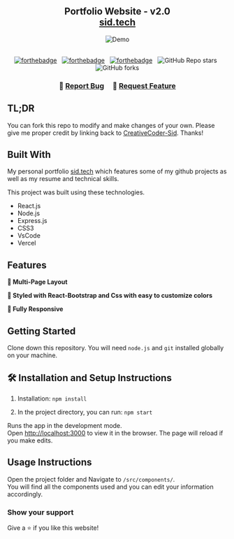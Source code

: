 <h2 align="center">
  Portfolio Website - v2.0<br/>
  <a href="https://portfolio-hazel-psi-0xm0t19w9r.vercel.app/" target="_blank">sid.tech</a>
</h2>
<div align="center">
  <img alt="Demo" src="./Images/readme-img.jpg" />
</div>

<br/>

<center>

[![forthebadge](https://forthebadge.com/images/badges/built-with-love.svg)](https://forthebadge.com) &nbsp;
[![forthebadge](https://forthebadge.com/images/badges/made-with-javascript.svg)](https://forthebadge.com) &nbsp;
[![forthebadge](https://forthebadge.com/images/badges/open-source.svg)](https://forthebadge.com) &nbsp;
![GitHub Repo stars](https://img.shields.io/github/stars/CreativeCoder-Sid/Portfolio?color=red&logo=github&style=for-the-badge) &nbsp;
![GitHub forks](https://img.shields.io/github/forks/CreativeCoder-Sid/Portfolio?color=red&logo=github&style=for-the-badge)

</center>

<h3 align="center">
    🔹
    <a href="https://github.com/CreativeCoder-Sid/Portfolio/issues">Report Bug</a> &nbsp; &nbsp;
    🔹
    <a href="https://github.com/CreativeCoder-Sid/Portfolio/issues">Request Feature</a>
</h3>

## TL;DR

You can fork this repo to modify and make changes of your own. Please give me proper credit by linking back to [CreativeCoder-Sid](https://github.com/CreativeCoder-Sid/Portfolio). Thanks!

## Built With

My personal portfolio <a href="https://portfolio-hazel-psi-0xm0t19w9r.vercel.app/" target="_blank">sid.tech</a> which features some of my github projects as well as my resume and technical skills.<br/>

This project was built using these technologies.

- React.js
- Node.js
- Express.js
- CSS3
- VsCode
- Vercel

## Features

**📖 Multi-Page Layout**

**🎨 Styled with React-Bootstrap and Css with easy to customize colors**

**📱 Fully Responsive**

## Getting Started

Clone down this repository. You will need `node.js` and `git` installed globally on your machine.

## 🛠 Installation and Setup Instructions

1. Installation: `npm install`

2. In the project directory, you can run: `npm start`

Runs the app in the development mode.\
Open [http://localhost:3000](http://localhost:3000) to view it in the browser.
The page will reload if you make edits.

## Usage Instructions

Open the project folder and Navigate to `/src/components/`. <br/>
You will find all the components used and you can edit your information accordingly.

### Show your support

Give a ⭐ if you like this website!

